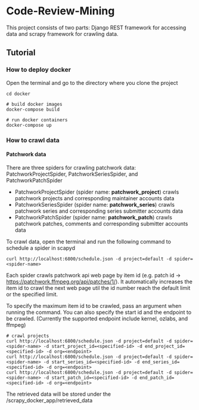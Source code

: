 # Code-Review-Mining
This project consists of two parts: Django REST framework for accessing data and scrapy framework for crawling data.

## Tutorial

### How to deploy docker
Open the terminal and go to the directory where you clone the project
```command
cd docker

# build docker images
docker-compose build

# run docker containers
docker-compose up
```

### How to crawl data
#### Patchwork data
There are three spiders for crawling patchwork data: PatchworkProjectSpider, PatchworkSeriesSpider, and PatchworkPatchSpider
- PatchworkProjectSpider (spider name: **patchwork_project**) crawls patchwork projects and corresponding maintainer accounts data
- PatchworkSeriesSpider (spider name: **patchwork_series**) crawls patchwork series and corresponding series submitter accounts data
- PatchworkPatchSpider (spider name: **patchwork_patch**) crawls patchwork patches, comments and corresponding submitter accounts data

To crawl data, open the terminal and run the following command to schedule a spider in scapyd
```command
curl http://localhost:6800/schedule.json -d project=default -d spider=<spider-name>
```

Each spider crawls patchwork api web page by item id (e.g. patch id -> https://patchwork.ffmpeg.org/api/patches/1/). It automatically increases the item id to crawl the next web page util the id number reach the default limit or the specified limit.

To specify the maximum item id to be crawled, pass an argument when running the command. You can also specify the start id and the endpoint to be crawled. (Currently the supported endpoint include kernel, ozlabs, and ffmpeg)
```command
# crawl projects
curl http://localhost:6800/schedule.json -d project=default -d spider=<spider-name> -d start_project_id=<specified-id> -d end_project_id=<specified-id> -d org=<endpoint>
curl http://localhost:6800/schedule.json -d project=default -d spider=<spider-name> -d start_series_id=<specified-id> -d end_series_id=<specified-id> -d org=<endpoint>
curl http://localhost:6800/schedule.json -d project=default -d spider=<spider-name> -d start_patch_id=<specified-id> -d end_patch_id=<specified-id> -d org=<endpoint>
```

The retrieved data will be stored under the /scrapy_docker_app/retrieved_data
